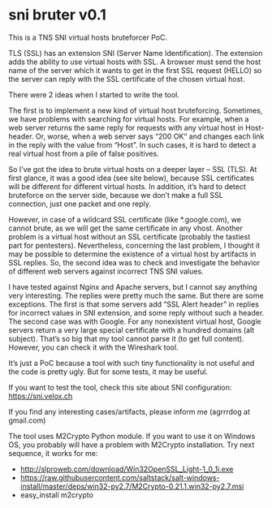 sni bruter v0.1
==========

This is a TNS SNI virtual hosts bruteforcer PoC.

TLS (SSL) has an extension SNI (Server Name Identification). The extension adds the ability to use virtual hosts with SSL.
A browser must send the host name of the server which it wants to get in the first SSL request (HELLO) so the server can reply with the SSL certificate of the chosen virtual host.

There were 2 ideas when I started to write the tool.

The first is to implement a new kind of virtual host bruteforcing. Sometimes, we have problems with searching for virtual hosts. For example, when a web server returns the same reply for requests with any virtual host in Host-header. Or, worse, when a web server says “200 OK“ and changes each link in the reply with the value from “Host”. In such cases, it is hard to detect a real virtual host from a pile of false positives. 

So I’ve got the idea to brute virtual hosts on a deeper layer – SSL (TLS). At first glance, it was a good idea (see site below), because SSL certificates will be different for different virtual hosts. In addition, it’s hard to detect bruteforce on the server side, because we don’t make a full SSL connection, just one packet and one reply.

However, in case of a wildcard SSL certificate (like *.google.com), we cannot brute, as we will get the same certificate in any vhost. Another problem is a virtual host without an SSL certificate (probably the tastiest part for pentesters).
Nevertheless, concerning the last problem, I thought it may be possible to determine the existence of a virtual host by artifacts in SSL replies. So, the second idea was to check and investigate the behavior of different web servers against incorrect TNS SNI values.

I have tested against Nginx and Apache servers, but I cannot say anything very interesting. The replies were pretty much the same. But there are some exceptions. The first is that some servers add “SSL Alert header” in replies for incorrect values in SNI extension, and some reply without such a header.  The second case was with Google. For any nonexistent virtual host, Google servers return a very large special certificate with a hundred domains (alt subject). That’s so big that my tool cannot parse it (to get full content). However, you can check it with the Wireshark tool.

It’s just a PoC because a tool with such tiny functionality is not useful and the code is pretty ugly. But for some tests, it may be useful. 

If you want to test the tool, check this site about SNI configuration: https://sni.velox.ch 

If you find any interesting cases/artifacts, please inform me (agrrrdog at gmail.com)


The tool uses M2Crypto Python module. If you want to use it on Windows OS, you probably will have a problem with M2Crypto installation. Try next sequence, it works for me:
- http://slproweb.com/download/Win32OpenSSL_Light-1_0_1i.exe
- https://raw.githubusercontent.com/saltstack/salt-windows-install/master/deps/win32-py2.7/M2Crypto-0.21.1.win32-py2.7.msi
- easy_install m2crypto
